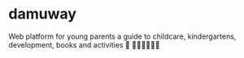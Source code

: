 # damuway 
Web platform for young parents a guide to childcare, kindergartens, development, books and activities
🤱 🧑🏻‍👩🏼‍👧🏻

